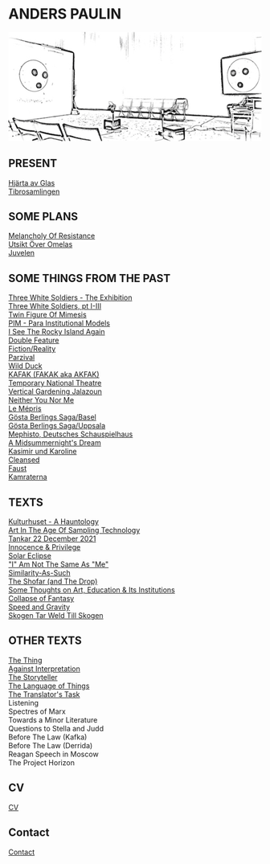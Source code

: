 # ANDERS PAULIN  

![](/neithersmall.jpg)

## PRESENT
[Hjärta av Glas](/hjarta.md)  
[Tibrosamlingen](/tibro.md)    

## SOME PLANS
[Melancholy Of Resistance](/melancholy.md)  
[Utsikt Över Omelas](/omelas.md)  
[Juvelen](/Juvelen.md)  

## SOME THINGS FROM THE PAST
[Three White Soldiers - The Exhibition](threewhitesoldiersexhibition.md)  
[Three White Soldiers, pt I-III](threewhitesoldiers.ptI-III.md)  
[Twin Figure Of Mimesis](/twinfigureofmimesis.md)  
[PIM - Para Institutional Models](/pim.md)  
[I See The Rocky Island Again](/rockyisland.md)  
[Double Feature](/doublefeature.md)  
[Fiction/Reality](/fictionreality.md)  
[Parzival](/parzival.md)  
[Wild Duck](/villanden.md)  
[KAFAK (FAKAK aka AKFAK)](/kafak.md)  
[Temporary National Theatre](/tnt.md)  
[Vertical Gardening Jalazoun](/vertical.md)  
[Neither You Nor Me](/neither.md)  
[Le Mépris](/mepris.md)  
[Gösta Berlings Saga/Basel](/gostabasel.md)  
[Gösta Berlings Saga/Uppsala](/gostauppsala.md)  
[Mephisto, Deutsches Schauspielhaus](/mephisto.md)    
[A Midsummernight's Dream](/midsommar.md)  
[Kasimir und Karoline](/kasimir.md)  
[Cleansed](/cleansed.md)  
[Faust](/faust.md)  
[Kamraterna](/kamraterna.md)  

## TEXTS
[Kulturhuset - A Hauntology](/juvelentxt.md)  
[Art In The Age Of Sampling Technology](/sampling.md)  
[Tankar 22 December 2021](/tankar.md)  
[Innocence & Privilege](/innocence.md)  
[Solar Eclipse](/solareclipse.md)  
["I" Am Not The Same As "Me"](/iamnotthesame.md)  
[Similarity-As-Such](/similarity.md)  
[The Shofar (and The Drop)](/shofar.md)  
[Some Thoughts on Art, Education & Its Institutions](/arteducation.md)  
[Collapse of Fantasy](/collapse.md)  
[Speed and Gravity](/speed.md)  
[Skogen Tar Weld Till Skogen](/skogen.md)  

## OTHER TEXTS
[The Thing](/thing.md)  
[Against Interpretation](/sontag.md)  
[The Storyteller](/storyteller.md)  
[The Language of Things](/languagethings.md)  
[The Translator's Task](/translator.md)  
Listening  
Spectres of Marx  
Towards a Minor Literature  
Questions to Stella and Judd  
Before The Law (Kafka)  
Before The Law (Derrida)  
Reagan Speech in Moscow  
The Project Horizon  

## CV  
[CV](/cv.md)

## Contact  
[Contact](/kontakt.md)  
